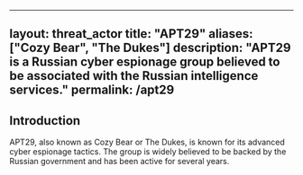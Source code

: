 
---
layout: threat_actor
title: "APT29"
aliases: ["Cozy Bear", "The Dukes"]
description: "APT29 is a Russian cyber espionage group believed to be associated with the Russian intelligence services."
permalink: /apt29
---

## Introduction
APT29, also known as Cozy Bear or The Dukes, is known for its advanced cyber espionage tactics. The group is widely believed to be backed by the Russian government and has been active for several years.

